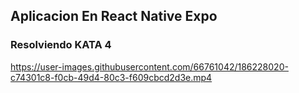 ## Aplicacion En React Native Expo

### Resolviendo KATA 4


https://user-images.githubusercontent.com/66761042/186228020-c74301c8-f0cb-49d4-80c3-f609cbcd2d3e.mp4


